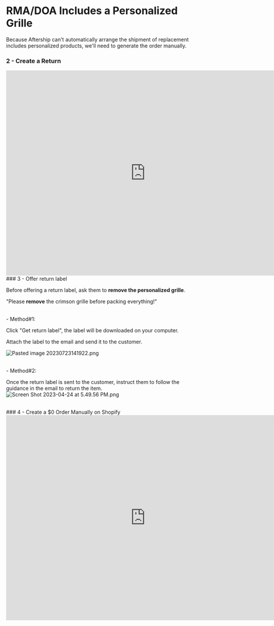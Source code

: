 # RMA/DOA Includes a Personalized Grille

Because Aftership can't automatically arrange the shipment of replacement includes personalized products, we'll need to generate the order manually.
<br>
### 2 - Create a Return

<iframe src="https://docs.google.com/presentation/d/e/2PACX-1vQ3Nvhf-NB8uydO3u-8-iXva9A48PbK1KLtv8HtoIg1T87MxTw33AXtGn1v_YJ_FyExsZRwLQdQ6DF3/embed?start=false&loop=false" frameborder="0" width="760" height="560" allowfullscreen="true" mozallowfullscreen="true" webkitallowfullscreen="true"></iframe>
<br>
### 3 - Offer return label

Before offering a return label, ask them to **remove the personalized grille**.

"Please **remove** the crimson grille before packing everything!"

<br>
- Method#1:

Click "Get return label", the label will be downloaded on your computer.

Attach the label to the email and send it to the customer.

![Pasted image 20230723141922.png](https://pg-support.github.io/supt-km/Media/Pasted%20image%2020230723141922.png)

<br>
- Method#2:

Once the return label is sent to the customer, instruct them to follow the guidance in the email to return the item. ![Screen Shot 2023-04-24 at 5.49.56 PM.png](https://pg-support.github.io/supt-km/Media/Screen%20Shot%202023-04-24%20at%205.49.56%20PM.png)

<br>
### 4 - Create a $0 Order Manually on Shopify
<iframe src="https://docs.google.com/presentation/d/e/2PACX-1vSmaNHjItq-Iqz9jDkvXASg5lPtPByuK8hYI7dLbhZfmpCVzGvSDLujF76qxRCVE-Q19oCcl9ACiFjg/embed?start=false&loop=false" frameborder="0" width="760" height="560" allowfullscreen="true" mozallowfullscreen="true" webkitallowfullscreen="true"></iframe>

